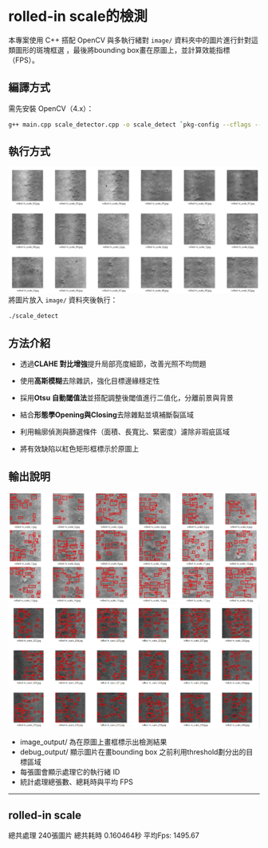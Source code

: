 # rolled-in scale的檢測

本專案使用 C++ 搭配 OpenCV 與多執行緒對 `image/` 資料夾中的圖片進行針對這類圖形的斑塊框選
，最後將bounding box畫在原圖上，並計算效能指標（FPS）。

##  編譯方式

需先安裝 OpenCV（4.x）：

```bash
g++ main.cpp scale_detector.cpp -o scale_detect `pkg-config --cflags --libs opencv4` -std=c++17 -pthread

```

##  執行方式
![image](https://github.com/langz824/threaded_opencv_demo/blob/scale_detector/input.png)
將圖片放入 `image/` 資料夾後執行：

```bash
./scale_detect
```
##  方法介紹
- 透過**CLAHE 對比增強**提升局部亮度細節，改善光照不均問題

- 使用**高斯模糊**去除雜訊，強化目標邊緣穩定性

- 採用**Otsu 自動閾值法**並搭配調整後閾值進行二值化，分離前景與背景

- 結合**形態學Opening與Closing**去除雜點並填補斷裂區域

- 利用輪廓偵測與篩選條件（面積、長寬比、緊密度）濾除非瑕疵區域

- 將有效缺陷以紅色矩形框標示於原圖上
##  輸出說明
![image](https://github.com/langz824/threaded_opencv_demo/blob/scale_detector/output.png)
![image](https://github.com/langz824/threaded_opencv_demo/blob/scale_detector/output2.png)
- image_output/ 為在原圖上畫框標示出檢測結果
- debug_output/ 顯示圖片在畫bounding box 之前利用threshold劃分出的目標區域
- 每張圖會顯示處理它的執行緒 ID
- 統計處理總張數、總耗時與平均 FPS

---
## rolled-in scale 
總共處理  240張圖片
總共耗時  0.160464秒
平均Fps: 1495.67
